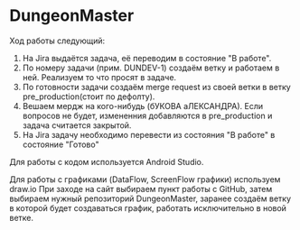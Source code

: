 # DungeonMaster

Ход работы следующий:
1. На Jira выдаётся задача, её переводим в состояние "В работе".
2. По номеру задачи (прим. DUNDEV-1) создаём ветку и работаем в ней. Реализуем то что просят в задаче.
3. По готовности задачи создаём merge request из своей ветки в ветку pre_production(стоит по дефолту).
4. Вешаем мердж на кого-нибудь (бУКОВА аЛЕКСАНДРА). Если вопросов не будет, измененния добавляются в pre_production и задача считается закрытой.
5. На Jira задачу необходимо перевести из состояния "В работе" в состояние "Готово"

Для работы с кодом используется Android Studio.

Для работы с графиками (DataFlow, ScreenFlow графики) используем draw.io 
При заходе на сайт выбираем пункт работы с GitHub, затем выбираем нужный репозиторий DungeonMaster, заранее создаём ветку в которой будет создаваться график, 
работать исключительно в новой ветке. 
